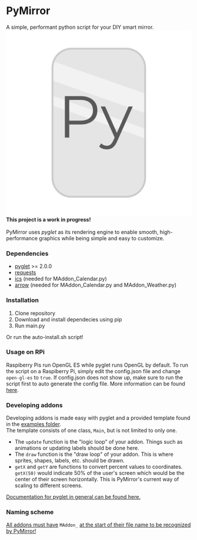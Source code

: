 # PyMirror
A simple, performant python script for your DIY smart mirror.<br>
![PyMirror Icon](https://github.com/code-jasoo/PyMirror/blob/main/images/PyMirrorLogo.png)
<br>
**This project is a work in progress!**<br><br>
PyMirror uses *pyglet* as its rendering engine to enable smooth, high-performance graphics while being simple and easy to customize.


### Dependencies
- [pyglet](https://pypi.org/project/pyglet/) >= 2.0.0
- [requests](https://pypi.org/project/requests/)
- [ics](https://pypi.org/project/ics/) (needed for MAddon_Calendar.py)
- [arrow](https://pypi.org/project/arrow/) (needed for MAddon_Calendar.py and MAddon_Weather.py)

### Installation
1. Clone repository
2. Download and install dependecies using pip
3. Run main.py

Or run the auto-install.sh script!

### Usage on RPi
Raspiberry Pis run OpenGL ES while pyglet runs OpenGL by default. To run the script on a Raspiberry Pi, simply edit the config.json file and change `open-gl-es` to `true`. If config.json does not show up, make sure to run the script first to auto generate the config file. More information can be found [here](https://pyglet.readthedocs.io/en/latest/programming_guide/opengles.html#programming-guide-opengles).

### Developing addons
Developing addons is made easy with pyglet and a provided template found in the [examples folder](https://github.com/code-jasoo/PyMirror/tree/main/examples).<br>
The template consists of one class, `Main`, but is not limited to only one.
- The `update` function is the "logic loop" of your addon. Things such as animations or updating labels should be done here.
- The `draw` function is the "draw loop" of your addon. This is where sprites, shapes, labels, etc. should be drawn.
- `getX` and `getY` are functions to convert percent values to coordinates. `getX(50)` would indicate 50% of the user's screen which would be the center of their screen horizontally. This is PyMirror's current way of scaling to different screens.

[Documentation for pyglet in general can be found here.](https://pyglet.readthedocs.io/en/latest/index.html)

### Naming scheme
<u>All addons must have</u> `MAddon_` <u>at the start of their file name to be recognized by PyMirror!</u>


